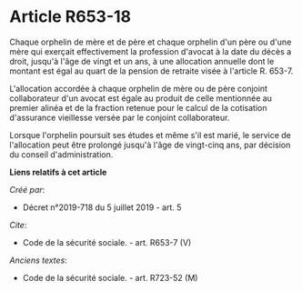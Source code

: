 # Article R653-18

Chaque orphelin de mère et de père et chaque orphelin d'un père ou d'une mère qui exerçait effectivement la profession
d'avocat à la date du décès a droit, jusqu'à l'âge de vingt et un ans, à une allocation annuelle dont le montant est égal au
quart de la pension de retraite visée à l'article R. 653-7. 

L'allocation accordée à chaque orphelin de mère ou de père conjoint collaborateur d'un avocat est égale au produit de celle
mentionnée au premier alinéa et de la fraction retenue pour le calcul de la cotisation d'assurance vieillesse versée par le
conjoint collaborateur. 

Lorsque l'orphelin poursuit ses études et même s'il est marié, le service de l'allocation peut être prolongé jusqu'à l'âge de
vingt-cinq ans, par décision du conseil d'administration.

**Liens relatifs à cet article**

_Créé par_:

  - Décret n°2019-718 du 5 juillet 2019 - art. 5

_Cite_:

  - Code de la sécurité sociale. - art. R653-7 (V)

_Anciens textes_:

  - Code de la sécurité sociale. - art. R723-52 (M)
